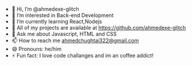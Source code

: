 - 👋 Hi, I’m @ahmedexe-glitch
- 👀 I’m interested in Back-end Development
- 🌱 I’m currently learning React,Nodejs
- 💞️ All of my projects are available at https://github.com/ahmedexe-glitch
- 💬 Ask me about Javascript, HTML and CSS
- 📫 How to reach me ahmedchughtai322@gmail.com
- 😄 Pronouns: he/him
- ⚡ Fun fact: I love code challanges and im an coffee addict!
